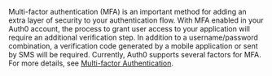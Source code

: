 Multi-factor authentication (MFA) is an important method for adding an extra layer of security to your authentication flow. With MFA enabled in your Auth0 account, the process to grant user access to your application will require an additional verification step. In addition to a username/password combination, a verification code generated by a mobile application or sent by SMS will be required. Currently, Auth0 supports several factors for MFA. For more details, see [Multi-factor Authentication](/mfa).
